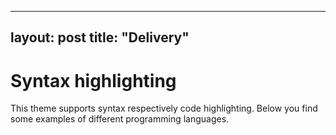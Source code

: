
---
layout: post
title:  "Delivery"
---

# Syntax highlighting
This theme supports syntax respectively code highlighting. Below you find some examples of different programming languages.
